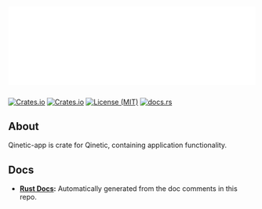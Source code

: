 # [![Qinetic](../../assets/qinetic_logo.svg)]()

[![Crates.io](https://img.shields.io/crates/v/qinetic_app.svg)](https://crates.io/crates/qinetic_app)
[![Crates.io](https://img.shields.io/crates/d/qinetic_app.svg)](https://crates.io/crates/qinetic_app)
[![License (MIT)](https://img.shields.io/crates/l/qinetic_app.svg)](https://github.com/vl-mr-freeman/qinetic/blob/master/crates/qinetic_app/LICENSE)
[![docs.rs](https://img.shields.io/badge/docs-website-blue)](https://docs.rs/qinetic_app)

## About
Qinetic-app is crate for Qinetic, containing application functionality.

## Docs
* **[Rust Docs](https://docs.rs/qinetic_app):** Automatically generated from the doc comments in this repo.
